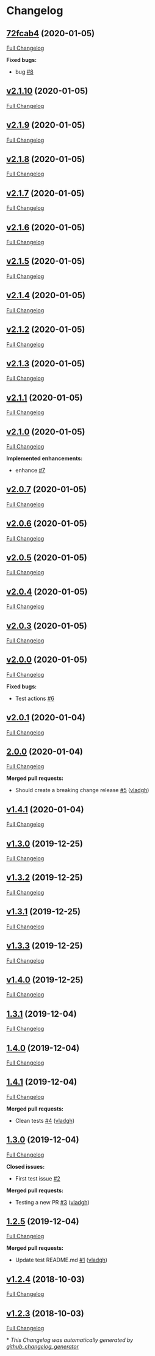 # Changelog

## [72fcab4](https://github.com/vladgh/test/tree/72fcab4) (2020-01-05)

[Full Changelog](https://github.com/vladgh/test/compare/v2.1.10...72fcab4)

**Fixed bugs:**

- bug [\#8](https://github.com/vladgh/test/issues/8)

## [v2.1.10](https://github.com/vladgh/test/tree/v2.1.10) (2020-01-05)

[Full Changelog](https://github.com/vladgh/test/compare/v2.1.9...v2.1.10)

## [v2.1.9](https://github.com/vladgh/test/tree/v2.1.9) (2020-01-05)

[Full Changelog](https://github.com/vladgh/test/compare/v2.1.8...v2.1.9)

## [v2.1.8](https://github.com/vladgh/test/tree/v2.1.8) (2020-01-05)

[Full Changelog](https://github.com/vladgh/test/compare/v2.1.7...v2.1.8)

## [v2.1.7](https://github.com/vladgh/test/tree/v2.1.7) (2020-01-05)

[Full Changelog](https://github.com/vladgh/test/compare/v2.1.6...v2.1.7)

## [v2.1.6](https://github.com/vladgh/test/tree/v2.1.6) (2020-01-05)

[Full Changelog](https://github.com/vladgh/test/compare/v2.1.5...v2.1.6)

## [v2.1.5](https://github.com/vladgh/test/tree/v2.1.5) (2020-01-05)

[Full Changelog](https://github.com/vladgh/test/compare/v2.1.4...v2.1.5)

## [v2.1.4](https://github.com/vladgh/test/tree/v2.1.4) (2020-01-05)

[Full Changelog](https://github.com/vladgh/test/compare/v2.1.2...v2.1.4)

## [v2.1.2](https://github.com/vladgh/test/tree/v2.1.2) (2020-01-05)

[Full Changelog](https://github.com/vladgh/test/compare/v2.1.3...v2.1.2)

## [v2.1.3](https://github.com/vladgh/test/tree/v2.1.3) (2020-01-05)

[Full Changelog](https://github.com/vladgh/test/compare/v2.1.1...v2.1.3)

## [v2.1.1](https://github.com/vladgh/test/tree/v2.1.1) (2020-01-05)

[Full Changelog](https://github.com/vladgh/test/compare/v2.1.0...v2.1.1)

## [v2.1.0](https://github.com/vladgh/test/tree/v2.1.0) (2020-01-05)

[Full Changelog](https://github.com/vladgh/test/compare/v2.0.7...v2.1.0)

**Implemented enhancements:**

- enhance [\#7](https://github.com/vladgh/test/issues/7)

## [v2.0.7](https://github.com/vladgh/test/tree/v2.0.7) (2020-01-05)

[Full Changelog](https://github.com/vladgh/test/compare/v2.0.6...v2.0.7)

## [v2.0.6](https://github.com/vladgh/test/tree/v2.0.6) (2020-01-05)

[Full Changelog](https://github.com/vladgh/test/compare/v2.0.5...v2.0.6)

## [v2.0.5](https://github.com/vladgh/test/tree/v2.0.5) (2020-01-05)

[Full Changelog](https://github.com/vladgh/test/compare/v2.0.4...v2.0.5)

## [v2.0.4](https://github.com/vladgh/test/tree/v2.0.4) (2020-01-05)

[Full Changelog](https://github.com/vladgh/test/compare/v2.0.3...v2.0.4)

## [v2.0.3](https://github.com/vladgh/test/tree/v2.0.3) (2020-01-05)

[Full Changelog](https://github.com/vladgh/test/compare/v2.0.0...v2.0.3)

## [v2.0.0](https://github.com/vladgh/test/tree/v2.0.0) (2020-01-05)

[Full Changelog](https://github.com/vladgh/test/compare/v2.0.1...v2.0.0)

**Fixed bugs:**

- Test actions [\#6](https://github.com/vladgh/test/issues/6)

## [v2.0.1](https://github.com/vladgh/test/tree/v2.0.1) (2020-01-04)

[Full Changelog](https://github.com/vladgh/test/compare/2.0.0...v2.0.1)

## [2.0.0](https://github.com/vladgh/test/tree/2.0.0) (2020-01-04)

[Full Changelog](https://github.com/vladgh/test/compare/v1.4.1...2.0.0)

**Merged pull requests:**

- Should create a breaking change release [\#5](https://github.com/vladgh/test/pull/5) ([vladgh](https://github.com/vladgh))

## [v1.4.1](https://github.com/vladgh/test/tree/v1.4.1) (2020-01-04)

[Full Changelog](https://github.com/vladgh/test/compare/v1.3.0...v1.4.1)

## [v1.3.0](https://github.com/vladgh/test/tree/v1.3.0) (2019-12-25)

[Full Changelog](https://github.com/vladgh/test/compare/v1.3.2...v1.3.0)

## [v1.3.2](https://github.com/vladgh/test/tree/v1.3.2) (2019-12-25)

[Full Changelog](https://github.com/vladgh/test/compare/v1.3.1...v1.3.2)

## [v1.3.1](https://github.com/vladgh/test/tree/v1.3.1) (2019-12-25)

[Full Changelog](https://github.com/vladgh/test/compare/v1.3.3...v1.3.1)

## [v1.3.3](https://github.com/vladgh/test/tree/v1.3.3) (2019-12-25)

[Full Changelog](https://github.com/vladgh/test/compare/v1.4.0...v1.3.3)

## [v1.4.0](https://github.com/vladgh/test/tree/v1.4.0) (2019-12-25)

[Full Changelog](https://github.com/vladgh/test/compare/1.3.1...v1.4.0)

## [1.3.1](https://github.com/vladgh/test/tree/1.3.1) (2019-12-04)

[Full Changelog](https://github.com/vladgh/test/compare/1.4.0...1.3.1)

## [1.4.0](https://github.com/vladgh/test/tree/1.4.0) (2019-12-04)

[Full Changelog](https://github.com/vladgh/test/compare/1.4.1...1.4.0)

## [1.4.1](https://github.com/vladgh/test/tree/1.4.1) (2019-12-04)

[Full Changelog](https://github.com/vladgh/test/compare/1.3.0...1.4.1)

**Merged pull requests:**

- Clean tests [\#4](https://github.com/vladgh/test/pull/4) ([vladgh](https://github.com/vladgh))

## [1.3.0](https://github.com/vladgh/test/tree/1.3.0) (2019-12-04)

[Full Changelog](https://github.com/vladgh/test/compare/1.2.5...1.3.0)

**Closed issues:**

- First test issue  [\#2](https://github.com/vladgh/test/issues/2)

**Merged pull requests:**

- Testing a new PR [\#3](https://github.com/vladgh/test/pull/3) ([vladgh](https://github.com/vladgh))

## [1.2.5](https://github.com/vladgh/test/tree/1.2.5) (2019-12-04)

[Full Changelog](https://github.com/vladgh/test/compare/v1.2.4...1.2.5)

**Merged pull requests:**

- Update test README.md [\#1](https://github.com/vladgh/test/pull/1) ([vladgh](https://github.com/vladgh))

## [v1.2.4](https://github.com/vladgh/test/tree/v1.2.4) (2018-10-03)

[Full Changelog](https://github.com/vladgh/test/compare/v1.2.3...v1.2.4)

## [v1.2.3](https://github.com/vladgh/test/tree/v1.2.3) (2018-10-03)

[Full Changelog](https://github.com/vladgh/test/compare/8a9b0b04a52de36832ff7d70e1c6a54595fc0708...v1.2.3)



\* *This Changelog was automatically generated by [github_changelog_generator](https://github.com/github-changelog-generator/github-changelog-generator)*
